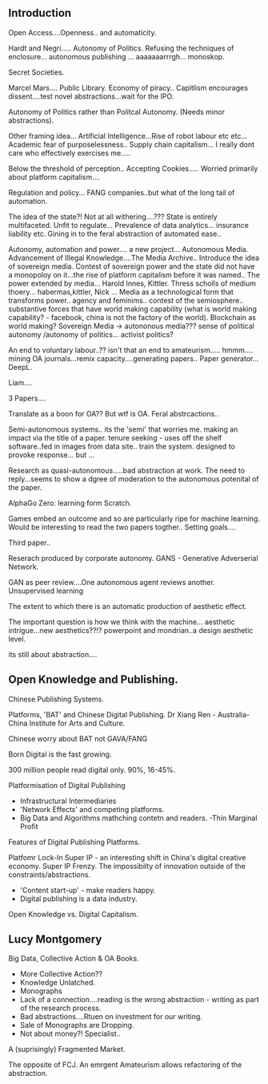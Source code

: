 ## Introduction

Open Access....Openness.. and automaticity.

Hardt and Negri..... Autonomy of Politics.
Refusing the techniques of enclosure... autonomous publishing ... aaaaaaarrrgh... monoskop.


Secret Societies.

Marcel Mars.... Public Library.
Economy of piracy..
Capitlism encourages dissent....test novel abstractions...wait for the IPO.

Autonomy of Politics rather than Politcal Autonomy. (Needs minor abstractions).

Other framing idea... Artificial Intelligence...Rise of robot labour etc etc... Academic fear of purposelessness..
Supply chain capitalism... I really dont care who effectively exercises me.....

Below the threshold of perception.. Accepting Cookies.....
Worried primarily about platform capitalism....

Regulation and policy...
FANG companies..but what of the long tail of automation. 

The idea of the state?! Not at all withering....??? State is entirely multifaceted. Unfit to regulate...
Prevalence of data analytics... insurance liability etc. Gining in to the feral abstraction of automated ease..

Autonomy, automation and power.... a new project...
Autonomous Media. Advancement of Illegal Knowledge....The Media Archive.. Introduce the idea of sovereign media.
Contest of sovereign power and the state did not have a monopoloy on it...the rise of platform capitalism before it was named..
The power extended by media... Harold Innes, Kittler.  Thress scholls of medium thoery... habermas,kittler, Nick ...
Media as a technological form that transforms power.. agency and feminims.. contest of the semiosphere.. 
substantive forces that have world making capability (what is world making capability? - facebook, china is not the factory of the world).
Blockchain as world making? Sovereign Media -> autononous media??? sense of political autonomy /autonomy of politics... activist politics?

An end to voluntary labour..?? isn't that an end to amateurism..... hmmm.... mining OA journals...remix capacity....generating papers..
Paper generator...
DeepL.

Liam....

3 Papers.... 

Translate as a boon for OA?? But wtf is OA. Feral abstrcactions..

Semi-autonomous systems.. its the 'semi' that worries me.
making an impact via the title of a paper. tenure seeking - uses off the shelf software..fed in images from data site..
train the system. designed to provoke  response... but ...


Research as quasi-autonomous.....bad abstraction at work.
The need to reply...seems to show a dgree of moderation to the autonomous potenital of the paper.

AlphaGo Zero: learning form Scratch.

Games embed an outcome and so are particularly ripe for machine learning. 
Would be interesting to read the two papers togther.. Setting goals....

Third paper.. 

Reserach produced by corporate autonomy.
GANS - Generative Adverserial Network. 

GAN as peer review....One autonomous agent reviews another. Unsupervised learning

The extent to which there is an automatic production of aesthetic effect. 

The important question is how we think with the machine...
aesthetic intrigue...new aesthetics??!? powerpoint and mondrian..a design aesthetic level.


its still about abstraction....


## Open Knowledge and Publishing.

Chinese Publishing Systems.

Platforms, 'BAT' and Chinese Digital Publishing.
Dr Xiang Ren - Australia-China Institute for Arts and Culture.

Chinese worry about BAT not GAVA/FANG

Born Digital is the fast growing.

300 million people read digital only.
90%, 16-45%.

Platformisation of Digital Publishing

- Infrastructural Intermediaries
- 'Network Effects' and competing platforms.
- Big Data and Algorithms mathching contetn and readers.
-Thin Marginal Profit

Features of Digital Publishing Platforms.

Platfomr Lock-In
Super IP - an interesting shift in China's digital creative economy.
Super IP Frenzy.
The impossibilty of innovation outside of the constraints/abstractions.

- 'Content start-up' - make readers happy.
- Digital publishing is a data industry.

Open Knowledge vs. Digital Capitalism.


## Lucy Montgomery

Big Data, Collective Action & OA Books.

- More Collective Action??
- Knowledge Unlatched.
- Monographs 
- Lack of a connection....reading is the wrong abstraction - writing as part of the research process.
- Bad abstractions....Rtuen on investment for our writing.
- Sale of Monographs are Dropping.
- Not about money?! Specialist..

A (suprisingly) Fragmented Market.

The opposite of FCJ. An emrgent Amateurism allows refactoring of the abstraction. 






 
 
 

